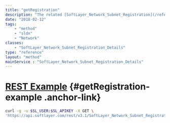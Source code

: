 ```yaml
---
title: "getRegistration"
description: "The related [SoftLayer_Network_Subnet_Registration](/reference/datatypes/SoftLayer_Network_Subnet_Registration)."
date: "2018-02-12"
tags:
    - "method"
    - "sldn"
    - "Network"
classes:
    - "SoftLayer_Network_Subnet_Registration_Details"
type: "reference"
layout: "method"
mainService : "SoftLayer_Network_Subnet_Registration_Details"
---
```


# [REST Example](#getRegistration-example) <a href="/article/rest/"><i class="fas fa-question"></i></a> {#getRegistration-example .anchor-link} 
```bash
curl -g -u $SL_USER:$SL_APIKEY -X GET \
'https://api.softlayer.com/rest/v3.1/SoftLayer_Network_Subnet_Registration_Details/{SoftLayer_Network_Subnet_Registration_DetailsID}/getRegistration'
```
